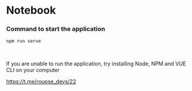 # Notebook

### Command to start the application

``` 
npm run serve
```
<br>

If you are unable to run the application, try installing Node, NPM and VUE CLI on your computer

https://t.me/roupse_devs/22

